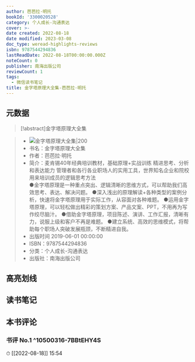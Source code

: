 ```yaml
---
author: 芭芭拉·明托
bookId: '3300020528'
category: 个人成长-沟通表达
cover: >-
date created: 2022-08-18
date modified: 2023-03-08
doc_type: weread-highlights-reviews
isbn: 9787544294836
lastReadDate: 2022-08-18T00:00:00.000Z
noteCount: 0
publisher: 南海出版公司
reviewCount: 1
tags:
  - 微信读书笔记
title: 金字塔原理大全集-芭芭拉·明托
---
```


## 元数据

>[!abstract]金字塔原理大全集

> - ![金字塔原理大全集|200](https://weread-1258476243.file.myqcloud.com/weread/cover/28/3300020528/t7_3300020528.jpg)
> - 书名：金字塔原理大全集
> - 作者：芭芭拉·明托
> - 简介：麦肯锡40年经典培训教材，基础原理+实战训练 精进思考、分析和表达能力 管理者和各行各业职场人的实用工具，世界知名企业和院校用来培训成员的逻辑思考方法  
●金字塔原理是一种重点突出、逻辑清晰的思维方式，可以帮助我们高效思考、表达、解决问题。
●深入浅出的原理解读+各种类型的案例分析，快速将金字塔原理用于实际工作，从容面对各种难题。
●运用金字塔原理，可以轻松做出精彩的策划方案、产品文案、PPT，不用再为写作绞尽脑汁。
●借助金字塔原理，项目陈述、演讲、工作汇报，清晰有力，说服上级和客户不再是难题。
●建立系统、高效的思维模式，将帮助每个职场人突破发展瓶颈，不断精进自我。
> - 出版时间 2019-06-01 00:00:00
> - ISBN：9787544294836
> - 分类：个人成长-沟通表达
> - 出版社：南海出版公司

## 高亮划线

## 读书笔记

## 本书评论

### 书评 No.1 ^10500316-7BBtEHY4S

⏱ [[2022-08-18]] 15:54
